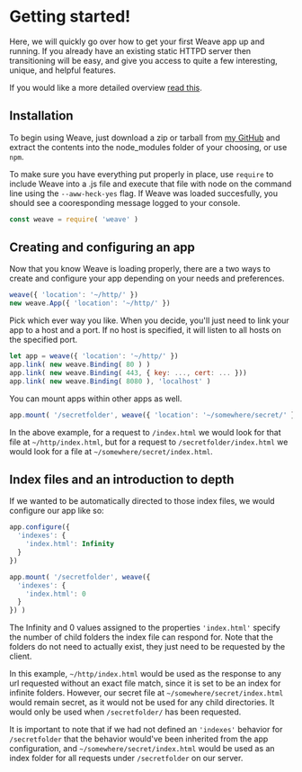 # Getting started!
Here, we will quickly go over how to get your first Weave app up and running. If
you already have an existing static HTTPD server then transitioning will be easy,
and give you access to quite a few interesting, unique, and helpful features.

If you would like a more detailed overview [read this](/documents/readme.md).

## Installation
To begin using Weave, just download a zip or tarball from [my GitHub](https://github.com/partheseas/weave)
and extract the contents into the node_modules folder of your choosing, or use `npm`.

To make sure you have everything put properly in place, use `require` to include Weave
into a .js file and execute that file with node on the command line using the `--aww-heck-yes`
flag. If Weave was loaded succesfully, you should see a cooresponding message logged
to your console.

```JavaScript
const weave = require( 'weave' )
```

## Creating and configuring an app
Now that you know Weave is loading properly, there are a two ways to create and
configure your app depending on your needs and preferences.

```JavaScript
weave({ 'location': '~/http/' })
new weave.App({ 'location': '~/http/' })
```

Pick which ever way you like. When you decide, you'll just need to link your
app to a host and a port. If no host is specified, it will listen to all hosts
on the specified port.

```JavaScript
let app = weave({ 'location': '~/http/' })
app.link( new weave.Binding( 80 ) )
app.link( new weave.Binding( 443, { key: ..., cert: ... }))
app.link( new weave.Binding( 8080 ), 'localhost' )
```

You can mount apps within other apps as well.
```JavaScript
app.mount( '/secretfolder', weave({ 'location': '~/somewhere/secret/' }) )
```
In the above example, for a request to `/index.html` we would look for that file
at `~/http/index.html`, but for a request to `/secretfolder/index.html` we would
look for a file at `~/somewhere/secret/index.html`.

## Index files and an introduction to depth
If we wanted to be automatically directed to those index files, we would configure
our app like so:
```JavaScript
app.configure({
  'indexes': {
    'index.html': Infinity
  }
})

app.mount( '/secretfolder', weave({
  'indexes': {
    'index.html': 0
  }
}) )
```

The Infinity and 0 values assigned to the properties `'index.html'` specify the
number of child folders the index file can respond for. Note that the folders do
not need to actually exist, they just need to be requested by the client.

In this example, `~/http/index.html` would be used as the response to any url requested
without an exact file match, since it is set to be an index for infinite folders.
However, our secret file at `~/somewhere/secret/index.html` would remain secret, as it
would not be used for any child directories. It would only be used when `/secretfolder/` has
been requested.

It is important to note that if we had not defined an `'indexes'` behavior for `/secretfolder`
that the behavior would've been inherited from the app configuration, and
`~/somewhere/secret/index.html` would be used as an index folder for all requests
under `/secretfolder` on our server.
